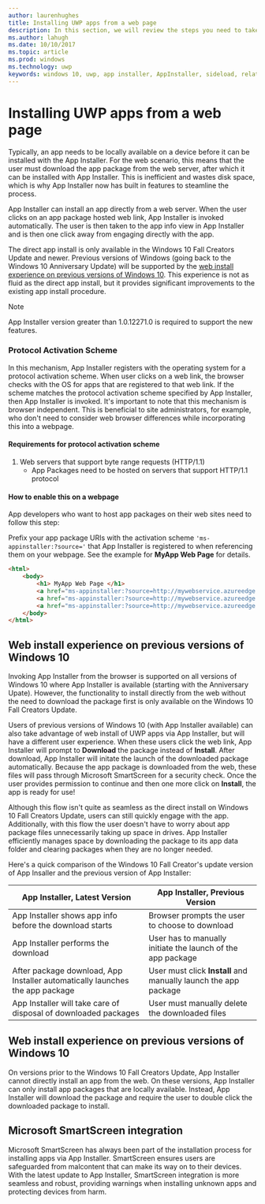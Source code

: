 ```yaml
---
author: laurenhughes
title: Installing UWP apps from a web page
description: In this section, we will review the steps you need to take to allow users to install your apps directly from the web page.
ms.author: lahugh
ms.date: 10/10/2017
ms.topic: article
ms.prod: windows
ms.technology: uwp
keywords: windows 10, uwp, app installer, AppInstaller, sideload, related set, optional packages
---
```


# Installing UWP apps from a web page

Typically, an app needs to be locally available on a device before it can be installed with the App Installer. For the web scenario, this means that the user must download the app package from the web server, after which it can be installed with App Installer. This is inefficient and wastes disk space, which is why App Installer now has built in features to steamline the process.

App Installer can install an app directly from a web server. When the user clicks on an app package hosted web link, App Installer is invoked automatically. The user is then taken to the app info view in App Installer and is then one click away from engaging directly with the app. 

The direct app install is only available in the Windows 10 Fall Creators Update and newer. Previous versions of Windows (going back to the Windows 10 Anniversary Update) will be supported by the [web install experience on previous versions of Windows 10](#web-install-experience). This experience is not as fluid as the direct app install, but it provides significant improvements to the existing app install procedure.
  
> [!NOTE]
> 
> App Installer version greater than 1.0.12271.0 is required to support the new features.

### Protocol Activation Scheme
In this mechanism, App Installer registers with the operating system for a protocol activation scheme. When user clicks on a web link, the browser checks with the OS for apps that are registered to that web link. If the scheme matches the protocol activation scheme specified by App Installer, then App Installer is invoked. It's important to note that this mechanism is browser independent. This is beneficial to site administrators, for example, who don't need to consider web browser differences while incorporating this into a webpage. 

#### Requirements for protocol activation scheme
1. Web servers that support byte range requests (HTTP/1.1)
   - App Packages need to be hosted on servers that support HTTP/1.1 protocol   

#### How to enable this on a webpage 
App developers who want to host app packages on their web sites need to follow this step:

Prefix your app package URIs with the activation scheme `'ms-appinstaller:?source='` that App Installer is registered to when referencing them on your webpage. See the example for **MyApp Web Page** for details. 
``` html
<html>
    <body>
        <h1> MyApp Web Page </h1>
        <a href="ms-appinstaller:?source=http://mywebservice.azureedge.net/HubApp.appx"> Install app package </a>
        <a href="ms-appinstaller:?source=http://mywebservice.azureedge.net/HubAppBundle.appxbundle"> Install app bundle  </a>
        <a href="ms-appinstaller:?source=http://mywebservice.azureedge.net/HubAppSet.appinstaller"> Install related set </a>
    </body>
</html>
```

## Web install experience on previous versions of Windows 10<a name="web-install-experience"></a>

Invoking App Installer from the browser is supported on all versions of Windows 10 where App Installer is available (starting with the Anniversary Upate). However, the functionality to install directly from the web without the need to download the package first is only available on the Windows 10 Fall Creators Update.  

Users of previous versions of Windows 10 (with App Installer available) can also take advantage of web install of UWP apps via App Installer, but will have a different user experience. When these users click the web link, App Installer will prompt to **Download** the package instead of **Install**. After download, App Installer will initate the launch of the downloaded package automatically. Because the app package is downloaded from the web, these files will pass through Microsoft SmartScreen for a security check. Once the user provides permission to continue and then one more click on **Install**, the app is ready for use!

Although this flow isn't quite as seamless as the direct install on Windows 10 Fall Creators Update, users can still quickly engage with the app. Additionally, with this flow the user doesn't have to worry about app package files unnecessarily taking up space in drives. App Installer efficiently manages space by downloading the package to its app data folder and clearing packages when they are no longer needed. 

Here's a quick comparison of the Windows 10 Fall Creator's update version of App Insaller and the previous version of App Installer:

| App Installer, Latest Version | App Installer, Previous Version |
|------------------------------|----------------------------------|
| App Installer shows app info before the download starts | Browser prompts the user to choose to download  |
| App Installer performs the download | User has to manually initiate the launch of the app package |
| After package download, App Installer automatically launches the app package | User must click **Install** and manually launch the app package |
| App Installer will take care of disposal of downloaded packages | User must manually delete the downloaded files |

## Web install experience on previous versions of Windows 10
On versions prior to the Windows 10 Fall Creators Update, App Installer cannot directly install an app from the web. On these versions, App Installer can only install app packages that are locally available. Instead, App Installer will download the package and require the user to double click the downloaded package to install.


## Microsoft SmartScreen integration

Microsoft SmartScreen has always been part of the installation process for installing apps via App Installer. SmartScreen ensures users are safeguarded from malcontent that can make its way on to their devices. With the latest update to App Installer, SmartScreen integration is more seamless and robust, providing warnings when installing unknown apps and protecting devices from harm. 